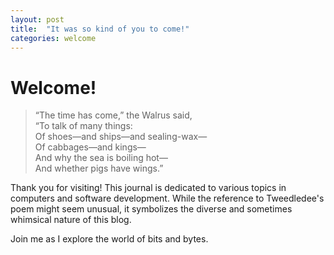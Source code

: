 ```yaml
---
layout: post
title:  "It was so kind of you to come!"
categories: welcome
---
```


# Welcome!

> “The time has come,” the Walrus said,  
>  “To talk of many things:  
>  Of shoes—and ships—and sealing-wax—  
>  Of cabbages—and kings—  
>  And why the sea is boiling hot—  
>  And whether pigs have wings.”

Thank you for visiting! This journal is dedicated to various topics in computers and software development. While the reference to Tweedledee's poem might seem unusual, it symbolizes the diverse and sometimes whimsical nature of this blog. 

Join me as I explore the world of bits and bytes.
